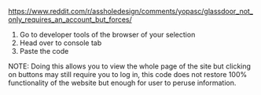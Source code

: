 https://www.reddit.com/r/assholedesign/comments/yopasc/glassdoor_not_only_requires_an_account_but_forces/

1. Go to developer tools of the browser of your selection
2. Head over to console tab
3. Paste the code

NOTE: Doing this allows you to view the whole page of the site but clicking on buttons may still require you to log in, this code does not restore 100% functionality of the website but enough for user to peruse information.
